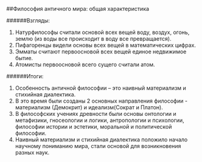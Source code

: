 ##Философия античного мира: общая характеристика

######Взгляды:
1. Натурфилософы считали основой всех вещей воду, воздух, огонь, землю (из воды все происходит в воду все превращается).
2. Пифагоренцы видели основы всех вещей в математических цифрах.
3. Эмматы считают первоосновой всех вещей единое недвижимое бытие.
4. Атомисты первоосновой всего сущего считали атом.

######Итоги:
1. Особенность античной философии – это наивный материализм и стихийная диалектика.
2. В это время были созданы 2 основных направления философии - материализм (Демокрит) и идеализм(Сократ и Платон).
3. В философских учениях древности были основы онтологии и метафизики, гносеологии и логики, антропологии и психологии, философии истории и эстетики, моральной и политической философии.
4. Наивный материализм и стихийная диалектика положило начало научному пониманию мира, стали основой для возникновения разных наук.